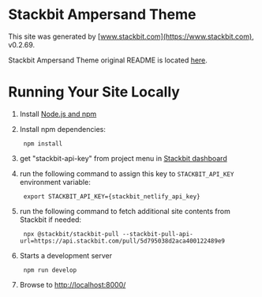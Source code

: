 # Stackbit Ampersand Theme

This site was generated by [www.stackbit.com](https://www.stackbit.com), v0.2.69.

Stackbit Ampersand Theme original README is located [here](./README.theme.md).

# Running Your Site Locally

1. Install [Node.js and npm](https://nodejs.org/en/)

1. Install npm dependencies:

        npm install

1. get "stackbit-api-key" from project menu in [Stackbit dashboard](https://app.stackbit.com/dashboard)

1. run the following command to assign this key to `STACKBIT_API_KEY` environment variable:

        export STACKBIT_API_KEY={stackbit_netlify_api_key}

1. run the following command to fetch additional site contents from Stackbit if needed:

        npx @stackbit/stackbit-pull --stackbit-pull-api-url=https://api.stackbit.com/pull/5d795038d2aca400122489e9

1. Starts a development server

        npm run develop

1. Browse to [http://localhost:8000/](http://localhost:8000/)
